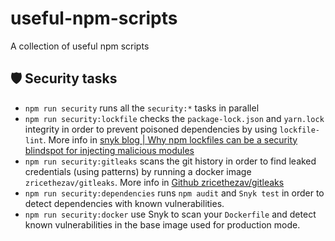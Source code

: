 # useful-npm-scripts
A collection of useful npm scripts

## :shield: Security tasks

- `npm run security` runs all the `security:*` tasks in parallel
- `npm run security:lockfile` checks the `package-lock.json` and `yarn.lock` integrity in order to prevent poisoned dependencies by using `lockfile-lint`. More info in [snyk blog | Why npm lockfiles can be a security blindspot for injecting malicious modules](https://snyk.io/blog/why-npm-lockfiles-can-be-a-security-blindspot-for-injecting-malicious-modules/)
- `npm run security:gitleaks` scans the git history in order to find leaked credentials (using patterns) by running a docker image `zricethezav/gitleaks`. More info in [Github zricethezav/gitleaks](https://github.com/zricethezav/gitleaks)
- `npm run security:dependencies` runs `npm audit` and `Snyk test` in order to detect dependencies with known vulnerabilities.
- `npm run security:docker` use Snyk to scan your `Dockerfile` and detect known vulnerabilities in the base image used for production mode.
